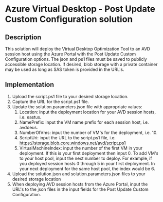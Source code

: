 # Azure Virtual Desktop - Post Update Custom Configuration solution

## Description

This solution will deploy the Virtual Desktop Optimization Tool to an AVD session host using the Azure Portal with the Post Update Custom Configuration options.  The json and ps1 files must be saved to publicly accessible storage location.  If desired, blob storage with a private container may be used as long as SAS token is provided in the URL's.

## Implementation

1. Upload the script.ps1 file to your desired storage location.
1. Capture the URL for the script.ps1 file.
1. Update the solution.parameters.json file with appropriate values:
    1. Location: input the deployment location for your AVD session hosts, i.e. eastus.
    1. NamePrefix: input the VM name prefix for each session host, i.e. avddeus.
    1. NumberOfVms: input the number of VM's for the deployment, i.e. 10.
    1. ScriptUri: input the URL to the script.ps1 file, i.e. https://storage.blob.core.windows.net/avd/script.ps1
    1. VirtualMachineIndex: input the number of the first VM in your deployment.  If this is your first deployment then input 0.  To add VM's to your host pool, input the next number to deploy.  For example, if you deployed session hosts 0 through 5 in your first deployment.  In your next deployment for the same host pool, the index would be 6.
1. Upload the solution.json and solution.parameters.json files to your desired storage location
1. When deploying AVD session hosts from the Azure Portal, input the URL's to the json files in the input fields for the Post Update Custom Configuration.
